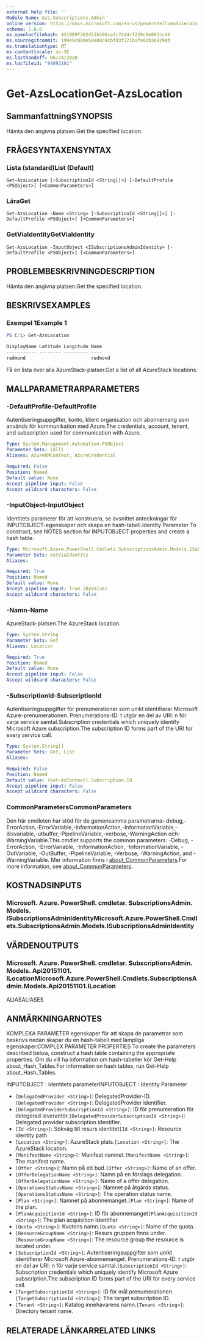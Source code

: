 ```yaml
---
external help file: ''
Module Name: Azs.Subscriptions.Admin
online version: https://docs.microsoft.com/en-us/powershell/module/azs.subscriptions.admin/get-azslocation
schema: 2.0.0
ms.openlocfilehash: 431989f382d51b596cafc74d4cf229c6e803ccd6
ms.sourcegitcommit: 199e9c800e58e88c4cbfd3f221bafe02b3e8294d
ms.translationtype: MT
ms.contentlocale: sv-SE
ms.lasthandoff: 06/24/2020
ms.locfileid: "94093101"
---
```

# <span data-ttu-id="25932-101">Get-AzsLocation</span><span class="sxs-lookup"><span data-stu-id="25932-101">Get-AzsLocation</span></span>

## <span data-ttu-id="25932-102">Sammanfattning</span><span class="sxs-lookup"><span data-stu-id="25932-102">SYNOPSIS</span></span>
<span data-ttu-id="25932-103">Hämta den angivna platsen.</span><span class="sxs-lookup"><span data-stu-id="25932-103">Get the specified location.</span></span>

## <span data-ttu-id="25932-104">FRÅGESYNTAXEN</span><span class="sxs-lookup"><span data-stu-id="25932-104">SYNTAX</span></span>

### <span data-ttu-id="25932-105">Lista (standard)</span><span class="sxs-lookup"><span data-stu-id="25932-105">List (Default)</span></span>
```
Get-AzsLocation [-SubscriptionId <String[]>] [-DefaultProfile <PSObject>] [<CommonParameters>]
```

### <span data-ttu-id="25932-106">Lära</span><span class="sxs-lookup"><span data-stu-id="25932-106">Get</span></span>
```
Get-AzsLocation -Name <String> [-SubscriptionId <String[]>] [-DefaultProfile <PSObject>] [<CommonParameters>]
```

### <span data-ttu-id="25932-107">GetViaIdentity</span><span class="sxs-lookup"><span data-stu-id="25932-107">GetViaIdentity</span></span>
```
Get-AzsLocation -InputObject <ISubscriptionsAdminIdentity> [-DefaultProfile <PSObject>] [<CommonParameters>]
```

## <span data-ttu-id="25932-108">PROBLEMBESKRIVNING</span><span class="sxs-lookup"><span data-stu-id="25932-108">DESCRIPTION</span></span>
<span data-ttu-id="25932-109">Hämta den angivna platsen.</span><span class="sxs-lookup"><span data-stu-id="25932-109">Get the specified location.</span></span>

## <span data-ttu-id="25932-110">BESKRIVS</span><span class="sxs-lookup"><span data-stu-id="25932-110">EXAMPLES</span></span>

### <span data-ttu-id="25932-111">Exempel 1</span><span class="sxs-lookup"><span data-stu-id="25932-111">Example 1</span></span>
```powershell
PS C:\> Get-AzsLocation

DisplayName Latitude Longitude Name   
----------- -------- --------- ----   
redmond                        redmond
```

<span data-ttu-id="25932-112">Få en lista över alla AzureStack-platser.</span><span class="sxs-lookup"><span data-stu-id="25932-112">Get a list of all AzureStack locations.</span></span>

## <span data-ttu-id="25932-113">MALLPARAMETRAR</span><span class="sxs-lookup"><span data-stu-id="25932-113">PARAMETERS</span></span>

### <span data-ttu-id="25932-114">-DefaultProfile</span><span class="sxs-lookup"><span data-stu-id="25932-114">-DefaultProfile</span></span>
<span data-ttu-id="25932-115">Autentiseringsuppgifter, konto, klient organisation och abonnemang som används för kommunikation med Azure.</span><span class="sxs-lookup"><span data-stu-id="25932-115">The credentials, account, tenant, and subscription used for communication with Azure.</span></span>

```yaml
Type: System.Management.Automation.PSObject
Parameter Sets: (All)
Aliases: AzureRMContext, AzureCredential

Required: False
Position: Named
Default value: None
Accept pipeline input: False
Accept wildcard characters: False

```

### <span data-ttu-id="25932-116">-InputObject</span><span class="sxs-lookup"><span data-stu-id="25932-116">-InputObject</span></span>
<span data-ttu-id="25932-117">Identitets parameter för att konstruera, se avsnittet anteckningar för INPUTOBJECT-egenskaper och skapa en hash-tabell.</span><span class="sxs-lookup"><span data-stu-id="25932-117">Identity Parameter To construct, see NOTES section for INPUTOBJECT properties and create a hash table.</span></span>

```yaml
Type: Microsoft.Azure.PowerShell.Cmdlets.SubscriptionsAdmin.Models.ISubscriptionsAdminIdentity
Parameter Sets: GetViaIdentity
Aliases:

Required: True
Position: Named
Default value: None
Accept pipeline input: True (ByValue)
Accept wildcard characters: False

```

### <span data-ttu-id="25932-118">-Namn</span><span class="sxs-lookup"><span data-stu-id="25932-118">-Name</span></span>
<span data-ttu-id="25932-119">AzureStack-platsen.</span><span class="sxs-lookup"><span data-stu-id="25932-119">The AzureStack location.</span></span>

```yaml
Type: System.String
Parameter Sets: Get
Aliases: Location

Required: True
Position: Named
Default value: None
Accept pipeline input: False
Accept wildcard characters: False

```

### <span data-ttu-id="25932-120">-SubscriptionId</span><span class="sxs-lookup"><span data-stu-id="25932-120">-SubscriptionId</span></span>
<span data-ttu-id="25932-121">Autentiseringsuppgifter för prenumerationer som unikt identifierar Microsoft Azure-prenumerationen. Prenumerations-ID: t utgör en del av URI: n för varje service samtal.</span><span class="sxs-lookup"><span data-stu-id="25932-121">Subscription credentials which uniquely identify Microsoft Azure subscription.The subscription ID forms part of the URI for every service call.</span></span>

```yaml
Type: System.String[]
Parameter Sets: Get, List
Aliases:

Required: False
Position: Named
Default value: (Get-AzContext).Subscription.Id
Accept pipeline input: False
Accept wildcard characters: False

```

### <span data-ttu-id="25932-122">CommonParameters</span><span class="sxs-lookup"><span data-stu-id="25932-122">CommonParameters</span></span>
<span data-ttu-id="25932-123">Den här cmdleten har stöd för de gemensamma parametrarna:-debug,-ErrorAction,-ErrorVariable,-InformationAction,-InformationVariable,-disvariable,-utbuffer,-PipelineVariable,-verbose,-WarningAction och-WarningVariable.</span><span class="sxs-lookup"><span data-stu-id="25932-123">This cmdlet supports the common parameters: -Debug, -ErrorAction, -ErrorVariable, -InformationAction, -InformationVariable, -OutVariable, -OutBuffer, -PipelineVariable, -Verbose, -WarningAction, and -WarningVariable.</span></span> <span data-ttu-id="25932-124">Mer information finns i [about_CommonParameters](http://go.microsoft.com/fwlink/?LinkID=113216).</span><span class="sxs-lookup"><span data-stu-id="25932-124">For more information, see [about_CommonParameters](http://go.microsoft.com/fwlink/?LinkID=113216).</span></span>

## <span data-ttu-id="25932-125">KOSTNADS</span><span class="sxs-lookup"><span data-stu-id="25932-125">INPUTS</span></span>

### <span data-ttu-id="25932-126">Microsoft. Azure. PowerShell. cmdletar. SubscriptionsAdmin. Models. ISubscriptionsAdminIdentity</span><span class="sxs-lookup"><span data-stu-id="25932-126">Microsoft.Azure.PowerShell.Cmdlets.SubscriptionsAdmin.Models.ISubscriptionsAdminIdentity</span></span>

## <span data-ttu-id="25932-127">VÄRDEN</span><span class="sxs-lookup"><span data-stu-id="25932-127">OUTPUTS</span></span>

### <span data-ttu-id="25932-128">Microsoft. Azure. PowerShell. cmdletar. SubscriptionsAdmin. Models. Api20151101. ILocation</span><span class="sxs-lookup"><span data-stu-id="25932-128">Microsoft.Azure.PowerShell.Cmdlets.SubscriptionsAdmin.Models.Api20151101.ILocation</span></span>

<span data-ttu-id="25932-129">ALIAS</span><span class="sxs-lookup"><span data-stu-id="25932-129">ALIASES</span></span>

## <span data-ttu-id="25932-130">ANMÄRKNINGAR</span><span class="sxs-lookup"><span data-stu-id="25932-130">NOTES</span></span>

<span data-ttu-id="25932-131">KOMPLEXA PARAMETER egenskaper för att skapa de parametrar som beskrivs nedan skapar du en hash-tabell med lämpliga egenskaper.</span><span class="sxs-lookup"><span data-stu-id="25932-131">COMPLEX PARAMETER PROPERTIES To create the parameters described below, construct a hash table containing the appropriate properties.</span></span> <span data-ttu-id="25932-132">Om du vill ha information om hash-tabeller kör Get-Help about_Hash_Tables.</span><span class="sxs-lookup"><span data-stu-id="25932-132">For information on hash tables, run Get-Help about_Hash_Tables.</span></span>

<span data-ttu-id="25932-133">INPUTOBJECT <ISubscriptionsAdminIdentity> : identitets parameter</span><span class="sxs-lookup"><span data-stu-id="25932-133">INPUTOBJECT <ISubscriptionsAdminIdentity>: Identity Parameter</span></span>
  - <span data-ttu-id="25932-134">`[DelegatedProvider <String>]`: DelegatedProvider-ID.</span><span class="sxs-lookup"><span data-stu-id="25932-134">`[DelegatedProvider <String>]`: DelegatedProvider identifier.</span></span>
  - <span data-ttu-id="25932-135">`[DelegatedProviderSubscriptionId <String>]`: ID för prenumeration för delegerad leverantör.</span><span class="sxs-lookup"><span data-stu-id="25932-135">`[DelegatedProviderSubscriptionId <String>]`: Delegated provider subscription identifier.</span></span>
  - <span data-ttu-id="25932-136">`[Id <String>]`: Sökväg till resurs identitet</span><span class="sxs-lookup"><span data-stu-id="25932-136">`[Id <String>]`: Resource identity path</span></span>
  - <span data-ttu-id="25932-137">`[Location <String>]`: AzureStack plats.</span><span class="sxs-lookup"><span data-stu-id="25932-137">`[Location <String>]`: The AzureStack location.</span></span>
  - <span data-ttu-id="25932-138">`[ManifestName <String>]`: Manifest namnet.</span><span class="sxs-lookup"><span data-stu-id="25932-138">`[ManifestName <String>]`: The manifest name.</span></span>
  - <span data-ttu-id="25932-139">`[Offer <String>]`: Namn på ett bud.</span><span class="sxs-lookup"><span data-stu-id="25932-139">`[Offer <String>]`: Name of an offer.</span></span>
  - <span data-ttu-id="25932-140">`[OfferDelegationName <String>]`: Namn på en förslags delegation.</span><span class="sxs-lookup"><span data-stu-id="25932-140">`[OfferDelegationName <String>]`: Name of a offer delegation.</span></span>
  - <span data-ttu-id="25932-141">`[OperationsStatusName <String>]`: Namnet på åtgärds status.</span><span class="sxs-lookup"><span data-stu-id="25932-141">`[OperationsStatusName <String>]`: The operation status name.</span></span>
  - <span data-ttu-id="25932-142">`[Plan <String>]`: Namnet på abonnemanget.</span><span class="sxs-lookup"><span data-stu-id="25932-142">`[Plan <String>]`: Name of the plan.</span></span>
  - <span data-ttu-id="25932-143">`[PlanAcquisitionId <String>]`: ID för abonnemanget</span><span class="sxs-lookup"><span data-stu-id="25932-143">`[PlanAcquisitionId <String>]`: The plan acquisition Identifier</span></span>
  - <span data-ttu-id="25932-144">`[Quota <String>]`: Kvotens namn.</span><span class="sxs-lookup"><span data-stu-id="25932-144">`[Quota <String>]`: Name of the quota.</span></span>
  - <span data-ttu-id="25932-145">`[ResourceGroupName <String>]`: Resurs gruppen finns under.</span><span class="sxs-lookup"><span data-stu-id="25932-145">`[ResourceGroupName <String>]`: The resource group the resource is located under.</span></span>
  - <span data-ttu-id="25932-146">`[SubscriptionId <String>]`: Autentiseringsuppgifter som unikt identifierar Microsoft Azure-abonnemanget. Prenumerations-ID: t utgör en del av URI: n för varje service samtal.</span><span class="sxs-lookup"><span data-stu-id="25932-146">`[SubscriptionId <String>]`: Subscription credentials which uniquely identify Microsoft Azure subscription.The subscription ID forms part of the URI for every service call.</span></span>
  - <span data-ttu-id="25932-147">`[TargetSubscriptionId <String>]`: ID för mål prenumerationen.</span><span class="sxs-lookup"><span data-stu-id="25932-147">`[TargetSubscriptionId <String>]`: The target subscription ID.</span></span>
  - <span data-ttu-id="25932-148">`[Tenant <String>]`: Katalog innehavarens namn.</span><span class="sxs-lookup"><span data-stu-id="25932-148">`[Tenant <String>]`: Directory tenant name.</span></span>

## <span data-ttu-id="25932-149">RELATERADE LÄNKAR</span><span class="sxs-lookup"><span data-stu-id="25932-149">RELATED LINKS</span></span>

